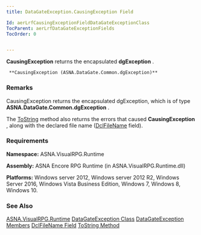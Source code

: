 ```yaml
---
title: DataGateException.CausingException Field

Id: aerLrfCausingExceptionFieldDataGateExceptionClass
TocParent: aerLrfDataGateExceptionFields
TocOrder: 0


---
```


**CausingException** returns the encapsulated **dgException** . 

```
 **CausingException (ASNA.DataGate.Common.dgException)** 
```

### Remarks
CausingException returns the encapsulated dgException, which is of type **ASNA.DataGate.Common.dgException** . 

The [ToString](ToString_Method_DGEClass.html) method also returns the errors that caused **CausingException** , along with the declared file name ([DclFileName](aerLrfDclFileNameFieldDataGateExceptionClass.html) field). 

### Requirements
**Namespace:** ASNA.VisualRPG.Runtime 

**Assembly:** ASNA Encore RPG Runtime (in ASNA.VisualRPG.Runtime.dll) 

**Platforms:** Windows server 2012, Windows server 2012 R2, Windows Server 2016, Windows Vista Business Edition, Windows 7, Windows 8, Windows 10. 

### See Also
[ASNA.VisualRPG.Runtime](aerLrfRuntimeNamespace.html)
[DataGateException Class](aerLrfDataGateExceptionClass.html)
[DataGateException Members](aerLrfDataGateExceptionMembers.html)
[DclFileName Field](aerLrfDclFileNameFieldDataGateExceptionClass.html)
[ToString Method](ToString_Method_DGEClass.html) 
